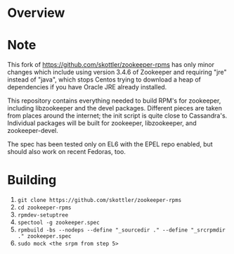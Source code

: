 # Overview

Note
=====
This fork of https://github.com/skottler/zookeeper-rpms has only minor changes which include using version 3.4.6 of Zookeeper and requiring "jre" instead of "java", which stops Centos trying to download a heap of dependencies if you have Oracle JRE already installed.

This repository contains everything needed to build RPM's for zookeeper, including libzookeeper and the devel packages. Different pieces are taken from places around the internet; the init script is quite close to Cassandra's. Individual packages will be built for zookeeper, libzookeeper, and zookeeper-devel.

The spec has been tested only on EL6 with the EPEL repo enabled, but should also work on recent Fedoras, too.

# Building
1. `git clone https://github.com/skottler/zookeeper-rpms`
2. `cd zookeeper-rpms`
3. `rpmdev-setuptree`
4. `spectool -g zookeeper.spec`
5. `rpmbuild -bs --nodeps --define "_sourcedir ." --define "_srcrpmdir ." zookeeper.spec` 
6. `sudo mock <the srpm from step 5>`

